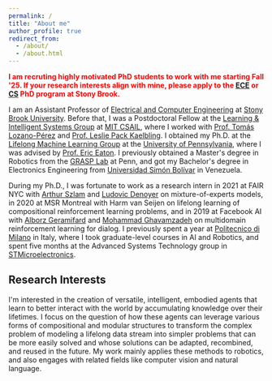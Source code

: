```yaml
---
permalink: /
title: "About me"
author_profile: true
redirect_from: 
  - /about/
  - /about.html
---
```



<span style="color:red">**I am recruting highly motivated PhD students to work with me starting Fall '25. If your research interests align with mine, please apply to the [ECE](https://www.stonybrook.edu/commcms/electrical/graduate/admissions.php) or [CS](https://www.cs.stonybrook.edu/admissions/Graduate-Program) PhD program at Stony Brook.**</span>


I am an Assistant Professor of [Electrical and Computer Engineering](https://www.stonybrook.edu/electrical/) at [Stony Brook University](https://www.stonybrook.edu/). Before that, I was a Postdoctoral Fellow at the [Learning &amp; Intelligent Systems Group](https://lis.csail.mit.edu) at [MIT CSAIL](https://www.csail.mit.edu), where I worked with [Prof. Tom&aacute;s Lozano-P&eacute;rez](https://people.csail.mit.edu/tlp/) and [Prof. Leslie Pack Kaelbling](http://people.csail.mit.edu/lpk/). I obtained my Ph.D. at the [Lifelong Machine Learning Group](https://lifelongml.seas.upenn.edu) at the [University of Pennsylvania](http://cis.upenn.edu), where I was advised by [Prof. Eric Eaton](https://seas.upenn.edu/~eeaton). I previously obtained a Master's degree in Robotics from the [GRASP Lab](https://www.grasp.upenn.edu) at Penn, and got my Bachelor's degree in Electronics Engineering from [Universidad Sim&oacute;n Bol&iacute;var](http://www.usb.ve) in Venezuela.

During my Ph.D., I was fortunate to work as a research intern in 2021 at FAIR NYC with [Arthur Szlam](https://scholar.google.com/citations?user=u3-FxUgAAAAJ&hl=en) and [Ludovic Denoyer](https://ludc.github.io/video_games_and_deep_reinforcement_learning/) on mixture-of-experts models, in 2020 at MSR Montreal with Harm van Seijen on lifelong learning of compositional reinforcement learning problems, and in 2019 at Facebook AI with [Alborz Geramifard](http://alborz-geramifard.com/Homepage/Welcome.html) and [Mohammad Ghavamzadeh](https://mohammadghavamzadeh.github.io) on multidomain reinforcement learning for dialog. I previously spent a year at [Politecnico di Milano](https://www.deib.polimi.it/eng/computer-science-and-engineering) in Italy, where I took graduate-level courses in AI and Robotics, and spent five months at the Advanced Systems Technology group in [STMicroelectronics](https://www.st.com/).

Research Interests
-----

I'm interested in the creation of versatile, intelligent, embodied agents that learn to better interact with the world by accumulating knowledge over their lifetimes. I focus on the question of how these agents can leverage various forms of compositional and modular structures to transform the complex problem of modeling a lifelong data stream into simpler problems that can be more easily solved and whose solutions can be adapted, recombined, and reused in the future. My work mainly applies these methods to robotics, and also engages with related fields like computer vision and natural language.
